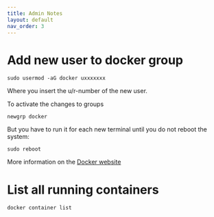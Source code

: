 ```yaml
---
title: Admin Notes 
layout: default
nav_order: 3
---
```


# Add new user to docker group

``` sudo usermod -aG docker uxxxxxxx ```

Where you insert the u/r-number of the new user.

To activate the changes to groups

```newgrp docker```

But you have to run it for each new terminal until you do not reboot the system:

``` sudo reboot ```

More information on the [Docker website](https://docs.docker.com/engine/install/linux-postinstall/)

# List all running containers

```docker container list```